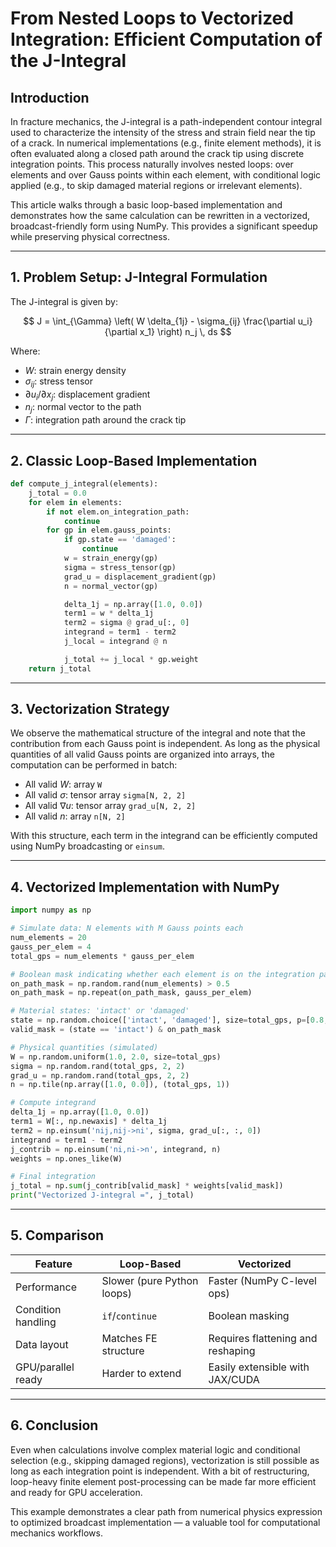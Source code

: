 
# From Nested Loops to Vectorized Integration: Efficient Computation of the J-Integral

## Introduction

In fracture mechanics, the J-integral is a path-independent contour integral used to characterize the intensity of the stress and strain field near the tip of a crack. In numerical implementations (e.g., finite element methods), it is often evaluated along a closed path around the crack tip using discrete integration points. This process naturally involves nested loops: over elements and over Gauss points within each element, with conditional logic applied (e.g., to skip damaged material regions or irrelevant elements).

This article walks through a basic loop-based implementation and demonstrates how the same calculation can be rewritten in a vectorized, broadcast-friendly form using NumPy. This provides a significant speedup while preserving physical correctness.

---

## 1. Problem Setup: J-Integral Formulation

The J-integral is given by:

$$
J = \int_{\Gamma} \left( W \delta_{1j} - \sigma_{ij} \frac{\partial u_i}{\partial x_1} \right) n_j \, ds
$$

Where:
- $W$: strain energy density  
- $\sigma_{ij}$: stress tensor  
- $\partial u_i / \partial x_j$: displacement gradient  
- $n_j$: normal vector to the path  
- $\Gamma$: integration path around the crack tip

---

## 2. Classic Loop-Based Implementation

```python
def compute_j_integral(elements):
    j_total = 0.0
    for elem in elements:
        if not elem.on_integration_path:
            continue
        for gp in elem.gauss_points:
            if gp.state == 'damaged':
                continue
            w = strain_energy(gp)
            sigma = stress_tensor(gp)
            grad_u = displacement_gradient(gp)
            n = normal_vector(gp)

            delta_1j = np.array([1.0, 0.0])
            term1 = w * delta_1j
            term2 = sigma @ grad_u[:, 0]
            integrand = term1 - term2
            j_local = integrand @ n

            j_total += j_local * gp.weight
    return j_total
```

---

## 3. Vectorization Strategy

We observe the mathematical structure of the integral and note that the contribution from each Gauss point is independent. As long as the physical quantities of all valid Gauss points are organized into arrays, the computation can be performed in batch:

- All valid $W$: array `W`  
- All valid $\sigma$: tensor array `sigma[N, 2, 2]`  
- All valid $\nabla u$: tensor array `grad_u[N, 2, 2]`  
- All valid $n$: array `n[N, 2]`  

With this structure, each term in the integrand can be efficiently computed using NumPy broadcasting or `einsum`.

---

## 4. Vectorized Implementation with NumPy

```python
import numpy as np

# Simulate data: N elements with M Gauss points each
num_elements = 20
gauss_per_elem = 4
total_gps = num_elements * gauss_per_elem

# Boolean mask indicating whether each element is on the integration path
on_path_mask = np.random.rand(num_elements) > 0.5
on_path_mask = np.repeat(on_path_mask, gauss_per_elem)

# Material states: 'intact' or 'damaged'
state = np.random.choice(['intact', 'damaged'], size=total_gps, p=[0.8, 0.2])
valid_mask = (state == 'intact') & on_path_mask

# Physical quantities (simulated)
W = np.random.uniform(1.0, 2.0, size=total_gps)
sigma = np.random.rand(total_gps, 2, 2)
grad_u = np.random.rand(total_gps, 2, 2)
n = np.tile(np.array([1.0, 0.0]), (total_gps, 1))

# Compute integrand
delta_1j = np.array([1.0, 0.0])
term1 = W[:, np.newaxis] * delta_1j
term2 = np.einsum('nij,nij->ni', sigma, grad_u[:, :, 0])
integrand = term1 - term2
j_contrib = np.einsum('ni,ni->n', integrand, n)
weights = np.ones_like(W)

# Final integration
j_total = np.sum(j_contrib[valid_mask] * weights[valid_mask])
print("Vectorized J-integral =", j_total)
```

---

## 5. Comparison

| Feature             | Loop-Based                         | Vectorized                        |
|---------------------|------------------------------------|------------------------------------|
| Performance         | Slower (pure Python loops)         | Faster (NumPy C-level ops)         |
| Condition handling  | `if`/`continue`                    | Boolean masking                    |
| Data layout         | Matches FE structure               | Requires flattening and reshaping |
| GPU/parallel ready  | Harder to extend                   | Easily extensible with JAX/CUDA    |

---

## 6. Conclusion

Even when calculations involve complex material logic and conditional selection (e.g., skipping damaged regions), vectorization is still possible as long as each integration point is independent. With a bit of restructuring, loop-heavy finite element post-processing can be made far more efficient and ready for GPU acceleration.

This example demonstrates a clear path from numerical physics expression to optimized broadcast implementation — a valuable tool for computational mechanics workflows.

